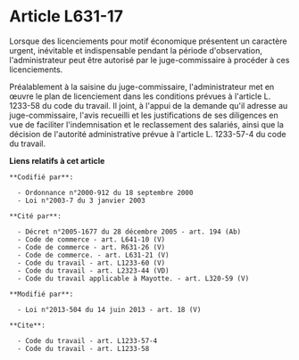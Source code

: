 # Article L631-17

Lorsque des licenciements pour motif économique présentent un caractère urgent, inévitable et indispensable pendant la
période d'observation, l'administrateur peut être autorisé par le juge-commissaire à procéder à ces licenciements.

Préalablement à la saisine du juge-commissaire, l'administrateur met en œuvre le plan de licenciement dans les conditions
prévues à l'article L. 1233-58 du code du travail.  Il joint, à l'appui de la demande qu'il adresse au juge-commissaire,
l'avis recueilli et les justifications de ses diligences en vue de faciliter l'indemnisation et le reclassement des salariés,
ainsi que la décision de l'autorité administrative prévue à l'article L. 1233-57-4 du code du travail.

**Liens relatifs à cet article**

	**Codifié par**:

	  - Ordonnance n°2000-912 du 18 septembre 2000
	  - Loi n°2003-7 du 3 janvier 2003

	**Cité par**:

	  - Décret n°2005-1677 du 28 décembre 2005 - art. 194 (Ab)
	  - Code de commerce - art. L641-10 (V)
	  - Code de commerce - art. R631-26 (V)
	  - Code de commerce. - art. L631-21 (V)
	  - Code du travail - art. L1233-60 (V)
	  - Code du travail - art. L2323-44 (VD)
	  - Code du travail applicable à Mayotte. - art. L320-59 (V)

	**Modifié par**:

	  - Loi n°2013-504 du 14 juin 2013 - art. 18 (V)

	**Cite**:

	  - Code du travail - art. L1233-57-4
	  - Code du travail - art. L1233-58
